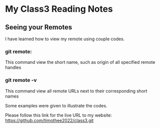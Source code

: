 # My Class3 Reading Notes

## Seeing your Remotes

I have learned how to view my remote using couple codes.

### git remote:
This command view the short name, such as origin of all specified remote handles

### git remote -v
This command view all remote URLs next to their corresponding short names

Some examples were given to illustrate the codes.

Please follow this link for the live URL to my website: https://github.com/timothee2022/class3.git